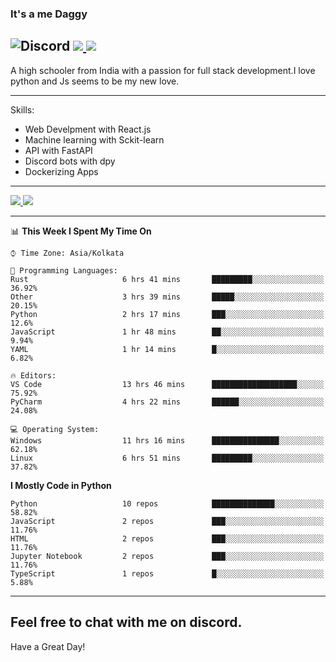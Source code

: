 
### It's a me Daggy

![Discord](https://img.shields.io/discord/491175207122370581?color=black&label=Discord&logo=discord) ![](https://img.shields.io/endpoint?url=https://dev.discordprofiles.me/api/badge/vscode/491174779278065689)<a href="https://github.com/Daggy1234">
  <img src="https://komarev.com/ghpvc/?username=Daggy1234&style=flat-square" />
</a>
 ----

A high schooler from India with a passion for full stack development.I love python and Js seems to be my new love. 

-----

Skills:

- Web Develpment with React.js
- Machine learning with Sckit-learn
- API with FastAPI
- Discord bots with dpy
- Dockerizing Apps

-----
<a href="https://github.com/Daggy1234">
  <img src="https://github-readme-stats.vercel.app/api?username=Daggy1234&show_icons=true&hide_border=true" />
</a><a href="https://github.com/Daggy1234">
  <img src="https://github-readme-stats.vercel.app/api/top-langs/?username=Daggy1234&layout=compact" />
</a>

---

<!--START_SECTION:waka-->
📊 **This Week I Spent My Time On** 

```text
⌚︎ Time Zone: Asia/Kolkata

💬 Programming Languages: 
Rust                     6 hrs 41 mins       █████████░░░░░░░░░░░░░░░░   36.92% 
Other                    3 hrs 39 mins       █████░░░░░░░░░░░░░░░░░░░░   20.15% 
Python                   2 hrs 17 mins       ███░░░░░░░░░░░░░░░░░░░░░░   12.6% 
JavaScript               1 hr 48 mins        ██░░░░░░░░░░░░░░░░░░░░░░░   9.94% 
YAML                     1 hr 14 mins        █░░░░░░░░░░░░░░░░░░░░░░░░   6.82%

🔥 Editors: 
VS Code                  13 hrs 46 mins      ███████████████████░░░░░░   75.92% 
PyCharm                  4 hrs 22 mins       ██████░░░░░░░░░░░░░░░░░░░   24.08%

💻 Operating System: 
Windows                  11 hrs 16 mins      ███████████████░░░░░░░░░░   62.18% 
Linux                    6 hrs 51 mins       █████████░░░░░░░░░░░░░░░░   37.82%

```

**I Mostly Code in Python** 

```text
Python                   10 repos            ██████████████░░░░░░░░░░░   58.82% 
JavaScript               2 repos             ███░░░░░░░░░░░░░░░░░░░░░░   11.76% 
HTML                     2 repos             ███░░░░░░░░░░░░░░░░░░░░░░   11.76% 
Jupyter Notebook         2 repos             ███░░░░░░░░░░░░░░░░░░░░░░   11.76% 
TypeScript               1 repos             █░░░░░░░░░░░░░░░░░░░░░░░░   5.88%

```



<!--END_SECTION:waka-->

---

Feel free to chat with me on discord.
-----
Have a Great Day!

